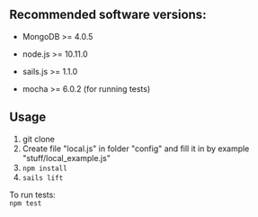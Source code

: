 **Recommended software versions:**
----

* MongoDB >= 4.0.5

* node.js >= 10.11.0

* sails.js >= 1.1.0

* mocha >= 6.0.2 (for running tests)


**Usage**
----

1. git clone
2. Create file "local.js" in folder "config" and fill it in by example "stuff/local_example.js"
3. `npm install`
4. `sails lift`

To run tests:  
`npm test`
